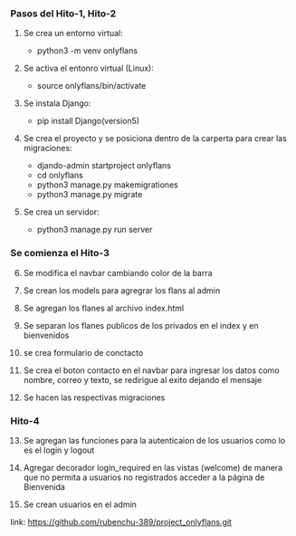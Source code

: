 ### Pasos del Hito-1, Hito-2

1) Se crea un entorno virtual:
    * python3 -m venv onlyflans


2) Se activa el entonro virtual (Linux):
    * source onlyflans/bin/activate    

3) Se instala Django: 
    * pip install Django(version5)

4) Se crea el proyecto y se posiciona dentro de la carperta para crear las migraciones:
    * djando-admin startproject onlyflans
    * cd onlyflans
    * python3 manage.py makemigrationes
    * python3 manage.py migrate

5) Se crea un servidor:
    * python3  manage.py run server 

### Se comienza el Hito-3

6) Se modifica el navbar cambiando color de la barra

7) Se crean los models para agregrar los flans al admin 

8) Se agregan los flanes al archivo index.html

9) Se separan los flanes publicos de los privados en el index y en bienvenidos

10) se crea formulario de conctacto 

11) Se crea el boton contacto en el navbar para ingresar los datos como nombre, correo y texto, se redirigue al exito dejando el mensaje    

12) Se hacen las respectivas migraciones 


### Hito-4

13) Se agregan las funciones para la autenticaion de los usuarios como lo es el login y logout 

14) Agregar decorador login_required en las vistas (welcome) de manera que no permita a usuarios no registrados acceder a la página de Bienvenida

15) Se crean usuarios en el admin 




link: https://github.com/rubenchu-389/project_onlyflans.git